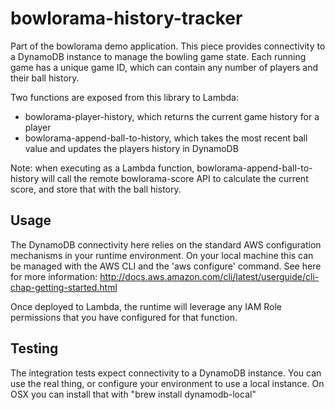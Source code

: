 # bowlorama-history-tracker

Part of the bowlorama demo application. This piece provides connectivity to a DynamoDB instance to manage
the bowling game state. Each running game has a unique game ID, which can contain any number of players and their 
ball history. 
 
Two functions are exposed from this library to Lambda:
- bowlorama-player-history, which returns the current game history for a player
- bowlorama-append-ball-to-history, which takes the most recent ball value and updates the players history in DynamoDB

Note: when executing as a Lambda function, bowlorama-append-ball-to-history will call the remote bowlorama-score
API to calculate the current score, and store that with the ball history. 


## Usage

The DynamoDB connectivity here relies on the standard AWS configuration mechanisms in your runtime environment. 
On your local machine this can be managed with the AWS CLI and the 'aws configure' command. 
See here for more information: http://docs.aws.amazon.com/cli/latest/userguide/cli-chap-getting-started.html

Once deployed to Lambda, the runtime will leverage any IAM Role permissions that you have configured for that function.  

## Testing
The integration tests expect connectivity to a DynamoDB instance. 
You can use the real thing, or configure your environment to use a local instance.
On OSX you can install that with "brew install dynamodb-local"